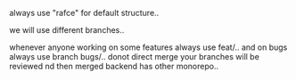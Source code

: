 always use "rafce"
 for default structure..

we will use different branches..

whenever anyone working on some features always use feat/..
and on bugs always use branch bugs/..
donot direct merge your branches will be reviewed nd then merged
backend has other monorepo..
